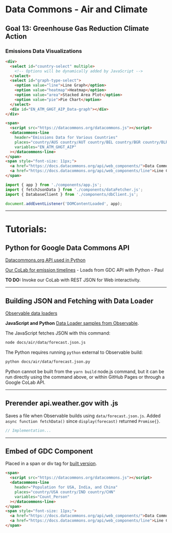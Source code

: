 
# Data Commons - Air and Climate

## Goal 13: Greenhouse Gas Reduction Climate Action

### Emissions Data Visualizations

```html
<div>
  <select id="country-select" multiple>
    <!-- Options will be dynamically added by JavaScript -->
  </select>
  <select id="graph-type-select">
    <option value="line">Line Graph</option>
    <option value="heatmap">Heatmap</option>
    <option value="area">Stacked Area Plot</option>
    <option value="pie">Pie Chart</option>
  </select>
  <div id="EN_ATM_GHGT_AIP_Data-graph"></div>
</div>
```

```html
<span>
  <script src="https://datacommons.org/datacommons.js"></script>
  <datacommons-line
    header="Emissions Data for Various Countries"
    places="country/AUS country/AUT country/BEL country/BGR country/BLR country/CAN country/CHE country/CYP country/CZE country/DEU country/DNK country/ESP country/EST country/FIN country/FRA country/GBR country/GRC country/HRV country/HUN country/IRL country/ISL country/ITA country/JPN country/LIE country/LTU country/LUX country/LVA country/MCO country/MLT country/NLD country/NOR country/NZL country/POL country/PRT country/ROU country/RUS country/SVK country/SVN country/SWE country/TUR country/UKR country/USA"
    variables="EN_ATM_GHGT_AIP"
  ></datacommons-line>
</span>
<span style="font-size: 11px;">
  <a href="https://docs.datacommons.org/api/web_components/">Data Commons Web Components</a> - 
  <a href="https://docs.datacommons.org/api/web_components/line">Line Chart Web Component</a>
</span>

```

```js
import { app } from './components/app.js'; 
import { fetchJsonData } from './components/dataFetcher.js';
import { DatabaseClient } from './components/dbClient.js';

document.addEventListener('DOMContentLoaded', app);
```

---

# Tutorials:

## Python for Google Data Commons API

[Datacommons.org API used in Python](https://docs.datacommons.org/api/python/)

[Our CoLab for emission timelines](https://colab.research.google.com/drive/1mZC2Pn4oKau9Sz1Q16_qnOK7Tai09uEo#scrollTo=2gMBtmu1MGfq&line=19&uniqifier=1) - Loads from GDC API with Python - Paul

**TO DO:** Invoke our CoLab with REST JSON for Web interactivity.

---

## Building JSON and Fetching with Data Loader

[Observable data loaders](https://observablehq.com/framework/loaders) 

**JavaScript and Python** [Data Loader samples from Observable](https://observablehq.com/framework/getting-started#next-steps).

The JavaScript fetches JSON with this command:

```bash
node docs/air/data/forecast.json.js
```

The Python requires running `python` external to Observable build:

```bash
python docs/air/data/forecast.json.py
```

Python cannot be built from the `yarn build` node.js command, but it can be run directly using the command above, or within GitHub Pages or through a Google CoLab API.

---

## Prerender api.weather.gov with .js

Saves a file when Observable builds using `data/forecast.json.js`. Added `async function fetchData()` since `display(forecast)` returned `Promise{}`.

```js
// Implementation...
```

---

## Embed of GDC Component

Placed in a span or div tag for [built version](../../dist/air/).

```html
<span>
  <script src="https://datacommons.org/datacommons.js"></script>
  <datacommons-line
    header="Population for USA, India, and China"
    places="country/USA country/IND country/CHN"
    variables="Count_Person"
  ></datacommons-line>
</span>
<span style="font-size: 11px;">
  <a href="https://docs.datacommons.org/api/web_components/">Data Commons Web Components</a> - 
  <a href="https://docs.datacommons.org/api/web_components/line">Line Chart Web Component</a>
</span>
```

````
